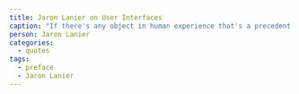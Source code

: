 ```yaml
---
title: Jaron Lanier on User Interfaces
caption: "If there's any object in human experience that's a precedent for what a computer should be like, it's a musical instrument: a device where you can explore a huge range of possibilities through an interface that connects your mind and your body, allowing you to be emotionally authentic and expressive."
person: Jaron Lanier
categories:
  - quotes
tags:
  - preface
  - Jaron Lanier
---
```

